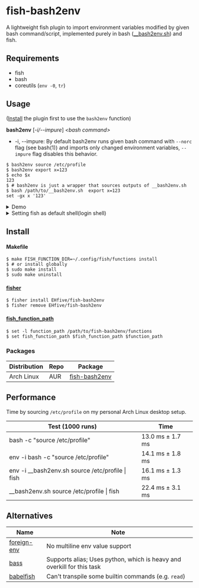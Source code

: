 # fish-bash2env

A lightweight fish plugin to import environment variables modified by given bash command/script, implemented purely in bash ([\_\_bash2env.sh](./functions/__bash2env.sh)) and fish.

## Requirements

-   fish
-   bash
-   coreutils (`env -0`, `tr`)

## Usage

([Install](#install) the plugin first to use the `bash2env` function)

**bash2env** [_-i/--impure_] _\<bash command\>_

-   -i, --impure: By default bash2env runs given bash command with `--norc` flag (see bash(1)) and imports only changed environment variables, `--impure` flag disables this behavior.

```fish
$ bash2env source /etc/profile
$ bash2env export x=123
$ echo $x
123
$ # bash2env is just a wrapper that sources outputs of __bash2env.sh
$ bash /path/to/__bash2env.sh  export x=123
set -gx x '123'
```

<details>
<summary>Demo</summary>

[![asciicast](https://asciinema.org/a/489496.svg)](https://asciinema.org/a/489496)

</details>

<details>
<summary>Setting fish as default shell(login shell)</summary>

Check if fish is installed:

```
$ chsh -l | grep fish
```

Change default shell to fish (the path of fish binary might differ):

```
$ chsh -s /bin/fish
```

Source `/etc/profile` with `bash2env` in your fish config, this ensures `PATH` and other important environment variables been added to your environment.

```fish
# ~/.config/fish/config.fish or /etc/fish/config.fish
if status is-login
    bash2env source /etc/profile
end

# ...
```

</details>

## Install

#### Makefile

```
$ make FISH_FUNCTION_DIR=~/.config/fish/functions install
$ # or install globally
$ sudo make install
$ sudo make uninstall
```

#### [fisher](https://github.com/jorgebucaran/fisher)

```
$ fisher install EHfive/fish-bash2env
$ fisher remove EHfive/fish-bash2env
```

#### [fish_function_path](https://fishshell.com/docs/current/language.html#autoloading-functions)

```
$ set -l function_path /path/to/fish-bash2env/functions
$ set fish_function_path $fish_function_path $function_path
```

### Packages

| Distribution | Repo | Package                                                           |
| ------------ | ---- | ----------------------------------------------------------------- |
| Arch Linux   | AUR  | [fish-bash2env](https://aur.archlinux.org/packages/fish-bash2env) |

## Performance

Time by sourcing `/etc/profile` on my personal Arch Linux desktop setup.

| Test (1000 runs)                                   | Time             |
| -------------------------------------------------- | ---------------- |
| bash -c "source /etc/profile"                      | 13.0 ms ± 1.7 ms |
| env -i bash -c "source /etc/profile"               | 14.1 ms ± 1.8 ms |
| env -i \_\_bash2env.sh source /etc/profile \| fish | 16.1 ms ± 1.3 ms |
| \_\_bash2env.sh source /etc/profile \| fish        | 22.4 ms ± 3.1 ms |

## Alternatives

| Name                                                            | Note                                                                   |
| --------------------------------------------------------------- | ---------------------------------------------------------------------- |
| [foreign-env](https://github.com/oh-my-fish/plugin-foreign-env) | No multiline env value support                                         |
| [bass](https://github.com/edc/bass)                             | Supports alias; Uses python, which is heavy and overkill for this task |
| [babelfish](https://github.com/bouk/babelfish)                  | Can't transpile some builtin commands (e.g. `read`)                    |
